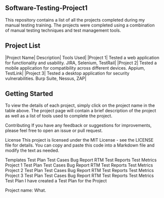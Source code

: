 ## Software-Testing-Project1
This repository contains a list of all the projects completed during my manual testing training. The projects were completed using a combination of manual testing techniques and test management tools.

## Project List

|Project Name|	Description|	Tools Used|
|Project 1|	Tested a web application for functionality and usability.	JIRA, Selenium, TestRail|
|Project 2|	Tested a mobile application for compatibility across different devices.	Appium, TestLink|
|Project 3|	Tested a desktop application for security vulnerabilities.	Burp Suite, Nessus, ZAP|

## Getting Started

To view the details of each project, simply click on the project name in the table above. The project page will contain a brief description of the project as well as a list of tools used to complete the project.

Contributing
If you have any feedback or suggestions for improvements, please feel free to open an issue or pull request.

License
This project is licensed under the MIT License - see the LICENSE file for details. You can copy and paste this code into a Markdown file and modify the text as needed.

Templates
Test Plan
Test Cases
Bug Report
RTM
Test Reports
Test Metrics
Project 1
Test Plan
Test Cases
Bug Report
RTM
Test Reports
Test Metrics
Project 2
Test Plan
Test Cases
Bug Report
RTM
Test Reports
Test Metrics
Project 3
Test Plan
Test Cases
Bug Report
RTM
Test Reports
Test Metrics
Test Plan I have created a Test Plan for the Project

Project name: What.
